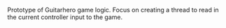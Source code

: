 Prototype of Guitarhero game logic. Focus on creating a thread to read in the current controller input to the game.
